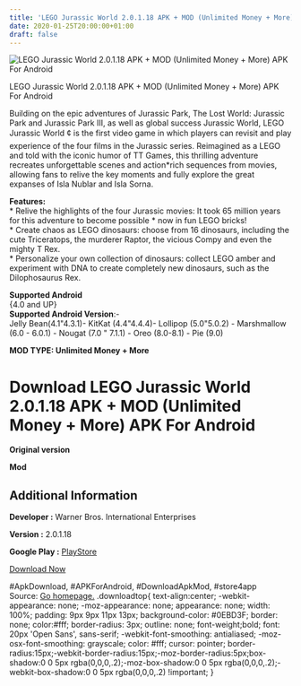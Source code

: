 ```yaml
---
title: 'LEGO Jurassic World 2.0.1.18 APK + MOD (Unlimited Money + More) APK For Android'
date: 2020-01-25T20:00:00+01:00
draft: false
---
```


![LEGO Jurassic World 2.0.1.18 APK + MOD (Unlimited Money + More) APK For Android](https://i2.wp.com/apkhome.net/wp-content/uploads/2020/01/LEGO-Jurassic-World-2.0.1.18-APK-MOD-Unlimited-Money-More.png "LEGO Jurassic World 2.0.1.18 APK + MOD (Unlimited Money + More) APK For Android")

  

LEGO Jurassic World 2.0.1.18 APK + MOD (Unlimited Money + More) APK For Android

Building on the epic adventures of Jurassic Park, The Lost World: Jurassic Park and Jurassic Park III, as well as global success Jurassic World, LEGO Jurassic World ¢ is the first video game in which players can revisit and play experience of the four films in the Jurassic series. Reimagined as a LEGO and told with the iconic humor of TT Games, this thrilling adventure recreates unforgettable scenes and action\*rich sequences from movies, allowing fans to relive the key moments and fully explore the great expanses of Isla Nublar and Isla Sorna.

**Features:**  
\* Relive the highlights of the four Jurassic movies: It took 65 million years for this adventure to become possible \* now in fun LEGO bricks!  
\* Create chaos as LEGO dinosaurs: choose from 16 dinosaurs, including the cute Triceratops, the murderer Raptor, the vicious Compy and even the mighty T Rex.  
\* Personalize your own collection of dinosaurs: collect LEGO amber and experiment with DNA to create completely new dinosaurs, such as the Dilophosaurus Rex.

**Supported Android**  
{4.0 and UP}  
**Supported Android Version**:-  
Jelly Bean(4.1"4.3.1)- KitKat (4.4"4.4.4)- Lollipop (5.0"5.0.2) - Marshmallow (6.0 - 6.0.1) - Nougat (7.0 " 7.1.1) - Oreo (8.0-8.1) - Pie (9.0)

**MOD TYPE: Unlimited Money + More**

Download LEGO Jurassic World 2.0.1.18 APK + MOD (Unlimited Money + More) APK For Android
========================================================================================

**Original version**

**Mod**

Additional Information
----------------------

**Developer :** Warner Bros. International Enterprises

**Version :** 2.0.1.18

**Google Play :** [PlayStore](https://play.google.com/store/apps/details?id=com.wb.goog.legojurassicworld)

  

[Download Now](https://store4app.co/post/lego-jurassic-world-2-0-1-18-apk-mod-unlimited-money-more-apk-for-android_1579975466)

  
#ApkDownload, #APKForAndroid, #DownloadApkMod, #store4app  
Source: [Go homepage.](https://store4app.co/post/lego-jurassic-world-2-0-1-18-apk-mod-unlimited-money-more-apk-for-android_1579975466) .downloadtop{ text-align:center; -webkit-appearance: none; -moz-appearance: none; appearance: none; width: 100%; padding: 9px 9px 11px 13px; background-color: #0EBD3F; border: none; color:#fff; border-radius: 3px; outline: none; font-weight;bold; font: 20px 'Open Sans', sans-serif; -webkit-font-smoothing: antialiased; -moz-osx-font-smoothing: grayscale; color: #fff; cursor: pointer; border-radius:15px;-webkit-border-radius:15px;-moz-border-radius:5px;box-shadow:0 0 5px rgba(0,0,0,.2);-moz-box-shadow:0 0 5px rgba(0,0,0,.2);-webkit-box-shadow:0 0 5px rgba(0,0,0,.2) !important; }